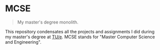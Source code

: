 # MCSE

> My master's degree monolith.

This repository condensates all the projects and assignments I did during my master's degree at [TU/e](https://www.tue.nl). MCSE stands for "Master Computer Science and Engineering".
